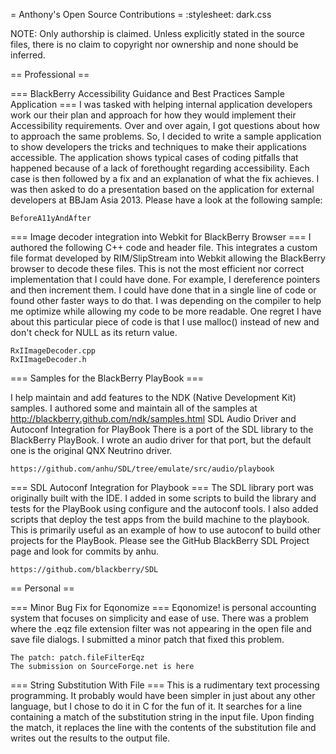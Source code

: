 = Anthony's Open Source Contributions =
:stylesheet: dark.css

NOTE: Only authorship is claimed.  Unless explicitly stated in the source files, there is no claim to copyright nor ownership and none should be inferred. 

== Professional ==

=== BlackBerry Accessibility Guidance and Best Practices Sample Application ===
I was tasked with helping internal application developers work our their plan and approach for how they would implement their Accessibility requirements.  Over and over again, I got questions about how to approach the same problems.  So, I decided to write a sample application to show developers the tricks and techniques to make their applications accessible.   The application shows typical cases of coding pitfalls that happened because of a lack of forethought regarding accessibility.  Each case is then followed by a fix and an explanation of what the fix achieves.  I was then asked to do a presentation based on the application for external developers at BBJam Asia 2013.  Please have a look at the following sample:

    BeforeA11yAndAfter

=== Image decoder integration into Webkit for BlackBerry Browser ===
I authored the following C++ code and header file.  This integrates a custom file format developed by RIM/SlipStream into Webkit allowing the BlackBerry browser to decode these files.  This is not the most efficient nor correct implementation that I could have done.  For example, I dereference pointers and then increment them.  I could have done that in a single line of code or found other faster ways to do that.  I was depending on the compiler to help me optimize while allowing my code to be more readable. One regret I have about this particular piece of code is that I use malloc() instead of new and don't check for NULL as its return value.  

    RxIImageDecoder.cpp
    RxIImageDecoder.h

=== Samples for the BlackBerry PlayBook ===

I help maintain and add features to the NDK (Native Development Kit) samples. 
I authored some and maintain all of the samples at  http://blackberry.github.com/ndk/samples.html
SDL Audio Driver and Autoconf Integration for PlayBook
There is a port of the SDL library to the BlackBerry PlayBook.  I wrote an audio driver for that port, but the default one is the original QNX Neutrino driver.  

    https://github.com/anhu/SDL/tree/emulate/src/audio/playbook

=== SDL Autoconf Integration for Playbook ===
The SDL library port was originally built with the IDE.  I added in some scripts to build the library and tests for the PlayBook using configure and the autoconf tools.  I also added scripts that deploy the test apps from the build machine to the playbook.  This is primarily useful as an example of how to use autoconf to build other projects for the PlayBook. Please see the GitHub BlackBerry SDL Project page and look for commits by anhu. 

    https://github.com/blackberry/SDL

== Personal ==

=== Minor Bug Fix for Eqonomize ===
Eqonomize! is personal accounting system that focuses on simplicity and ease of use.  There was a problem where the .eqz file extension filter was not appearing in the open file and save file dialogs.  I submitted a minor patch that fixed this problem. 

    The patch: patch.fileFilterEqz 
    The submission on SourceForge.net is here

=== String Substitution With File ===
This is a rudimentary text processing programming.  It probably would have been simpler in just about any other language, but I chose to do it in C for the fun of it.  It searches for a line containing a match of the substitution string in the input file.  Upon finding the match, it replaces the line with the contents of the substitution file and writes out the results to the output file.
